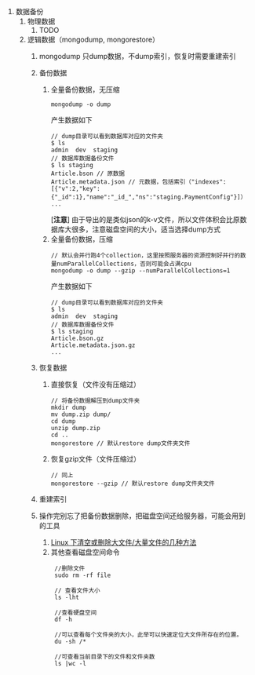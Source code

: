 1. 数据备份
   1. 物理数据
      1. TODO
   2. 逻辑数据（mongodump, mongorestore）
      1. mongodump 只dump数据，不dump索引，恢复时需要重建索引
      2. 备份数据
         1. 全量备份数据，无压缩
            ````
            mongodump -o dump
            ````
            产生数据如下
            ````
            // dump目录可以看到数据库对应的文件夹
            $ ls
            admin  dev  staging
            // 数据库数据备份文件
            $ ls staging
            Article.bson // 原数据
            Article.metadata.json // 元数据，包括索引（"indexes":[{"v":2,"key":{"_id":1},"name":"_id_","ns":"staging.PaymentConfig"}]）
            ...
            ````
            [**注意**] 由于导出的是类似json的k-v文件，所以文件体积会比原数据库大很多，注意磁盘空间的大小，适当选择dump方式
         2. 全量备份数据，压缩
            ````
            // 默认会并行跑4个collection，这里按照服务器的资源控制好并行的数量numParallelCollections，否则可能会占满cpu
            mongodump -o dump --gzip --numParallelCollections=1
            ````
            产生数据如下
            ````
            // dump目录可以看到数据库对应的文件夹
            $ ls
            admin  dev  staging
            // 数据库数据备份文件
            $ ls staging
            Article.bson.gz
            Article.metadata.json.gz
            ...
            ````
      3. 恢复数据
         1. 直接恢复（文件没有压缩过）
            ````
            // 将备份数据解压到dump文件夹
            mkdir dump
            mv dump.zip dump/
            cd dump
            unzip dump.zip
            cd ..
            mongorestore // 默认restore dump文件夹文件
            ````
         2. 恢复gzip文件（文件压缩过）
            ````
            // 同上
            mongorestore --gzip // 默认restore dump文件夹文件
            ```` 
        
           
      4. 重建索引
         
    
      5. 操作完别忘了把备份数据删除，把磁盘空间还给服务器，可能会用到的工具
            1. [Linux 下清空或删除大文件/大量文件的几种方法](https://blog.csdn.net/sd4493091/article/details/80414053)
            2. 其他查看磁盘空间命令
               ````
                //删除文件
                sudo rm -rf file

                // 查看文件大小
                ls -lht

                //查看硬盘空间
                df -h

                //可以查看每个文件夹的大小，此举可以快速定位大文件所存在的位置。
                du -sh /*

                //可查看当前目录下的文件和文件夹数
                ls |wc -l
               ````